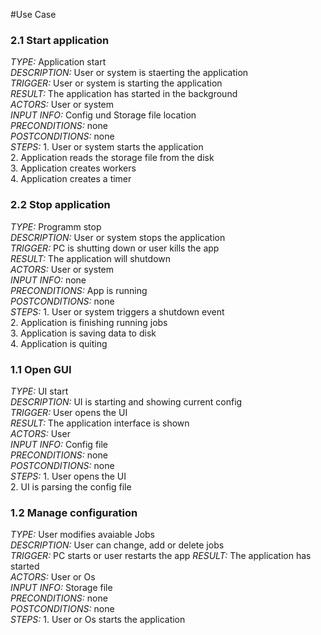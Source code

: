 #Use Case
### 2.1 Start application  
_TYPE:_ Application start  
_DESCRIPTION:_ User or system is staerting the application  
_TRIGGER:_ User or system is starting the application  
_RESULT:_ The application has started in the background  
_ACTORS:_ User or system  
_INPUT INFO:_ Config und Storage file location  
_PRECONDITIONS:_ none  
_POSTCONDITIONS:_ none  
_STEPS:_ 1. User or system starts the application  
         2. Application reads the storage file from the disk  
         3. Application creates workers  
         4. Application creates a timer  

### 2.2 Stop application
_TYPE:_ Programm stop  
_DESCRIPTION:_ User or system stops the application  
_TRIGGER:_ PC is shutting down or user kills the app  
_RESULT:_ The application will shutdown  
_ACTORS:_ User or system  
_INPUT INFO:_ none  
_PRECONDITIONS:_ App is running  
_POSTCONDITIONS:_ none  
_STEPS:_ 1. User or system triggers a shutdown event  
         2. Application is finishing running jobs  
         3. Application is saving data to disk  
         4. Application is quiting  

### 1.1 Open GUI
_TYPE:_ UI start  
_DESCRIPTION:_ UI is starting and showing current config  
_TRIGGER:_ User opens the UI  
_RESULT:_ The application interface is shown  
_ACTORS:_ User  
_INPUT INFO:_ Config file  
_PRECONDITIONS:_ none  
_POSTCONDITIONS:_ none  
_STEPS:_ 1. User opens the UI  
         2. UI is parsing the config file  

### 1.2 Manage configuration
_TYPE:_ User modifies avaiable Jobs  
_DESCRIPTION:_ User can change, add or delete jobs  
_TRIGGER:_ PC starts or user restarts the app
_RESULT:_ The application has started  
_ACTORS:_ User or Os  
_INPUT INFO:_ Storage file  
_PRECONDITIONS:_ none  
_POSTCONDITIONS:_ none  
_STEPS:_ 1. User or Os starts the application  